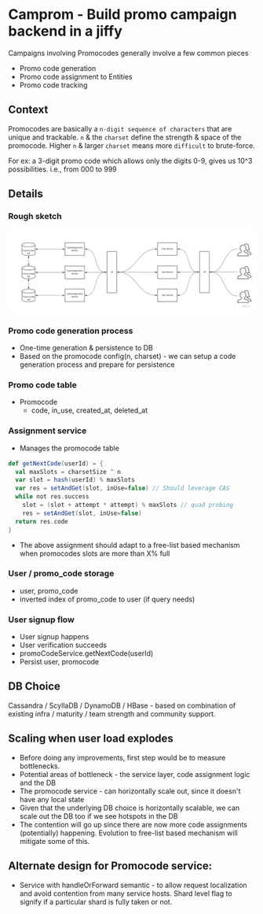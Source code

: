 # Camprom - Build promo campaign backend in a jiffy

Campaigns involving Promocodes generally involve a few common pieces
- Promo code generation
- Promo code assignment to Entities
- Promo code tracking

## Context
Promocodes are basically a `n-digit sequence of characters` that are unique and trackable. `n` & the `charset` define the strength & space of the promocode. Higher `n` & larger `charset` means more `difficult` to brute-force.

For ex: a 3-digit promo code which allows only the digits 0-9, gives us 10^3 possibilities. i.e., from 000 to 999

## Details
### Rough sketch
![Camprom high level sketch](https://raw.githubusercontent.com/brewkode/camprom/master/docs/img/camprom_highlevel.jpg)


### Promo code generation process
- One-time generation & persistence to DB
- Based on the promocode config(n, charset) - we can setup a code generation process and prepare for persistence

### Promo code table
- Promocode
	- code, in_use, created_at, deleted_at

### Assignment service
- Manages the promocode table
```scala
def getNextCode(userId) = {
  val maxSlots = charsetSize ^ n
  var slot = hash(userId) % maxSlots
  var res = setAndGet(slot, inUse=false) // Should leverage CAS
  while not res.success
  	slot = (slot + attempt * attempt) % maxSlots // quad probing
	res = setAndGet(slot, inUse=false)
  return res.code
}
```
- The above assignment should adapt to a free-list based mechanism when promocodes slots are more than X% full

### User / promo_code storage
- user, promo_code
- inverted index of promo_code to user (if query needs)

### User signup flow
- User signup happens
- User verification succeeds
- promoCodeService.getNextCode(userId)
- Persist user, promocode


## DB Choice
Cassandra / ScyllaDB / DynamoDB / HBase - based on combination of existing infra / maturity / team strength and community support.

## Scaling when user load explodes
- Before doing any improvements, first step would be to measure bottlenecks.
- Potential areas of bottleneck - the service layer, code assignment logic and the DB
- The promocode service - can horizontally scale out, since it doesn't have any local state
- Given that the underlying DB choice is horizontally scalable, we can scale out the DB too if we see hotspots in the DB 
- The contention will go up since there are now more code assignments (potentially) happening. Evolution to free-list based mechanism will mitigate some of this.

## Alternate design for Promocode service:
- Service with handleOrForward semantic - to allow request localization and avoid contention from many service hosts. Shard level flag to signify if a particular shard is fully taken or not.
